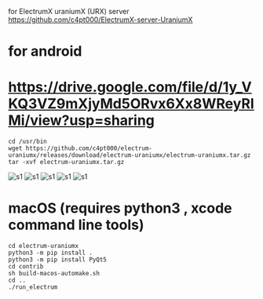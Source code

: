 for ElectrumX uraniumX (URX) server
https://github.com/c4pt000/ElectrumX-server-UraniumX

# for android
# https://drive.google.com/file/d/1y_VKQ3VZ9mXjyMd5ORvx6Xx8WReyRIMi/view?usp=sharing
```
cd /usr/bin
wget https://github.com/c4pt000/electrum-uraniumx/releases/download/electrum-uraniumx/electrum-uraniumx.tar.gz
tar -xvf electrum-uraniumx.tar.gz
```
![s1](https://raw.githubusercontent.com/c4pt000/electrum-uraniumx/main/ascii-art.png)
![s1](https://raw.githubusercontent.com/c4pt000/electrum-uraniumx/main/history.png)
![s1](https://raw.githubusercontent.com/c4pt000/electrum-uraniumx/main/payto.png)
![s1](https://raw.githubusercontent.com/c4pt000/electrum-uraniumx/main/paytoconfirm.png)
![s1](https://raw.githubusercontent.com/c4pt000/electrum-uraniumx/main/paytoconfirm-sent.png)


# macOS (requires python3 , xcode command line tools)
```
cd electrum-uraniumx
python3 -m pip install .
python3 -m pip install PyQt5
cd contrib
sh build-macos-automake.sh
cd ..
./run_electrum
```
